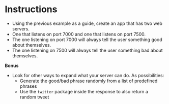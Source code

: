 # **Instructions**

* Using the previous example as a guide, create an app that has two web servers.
* One that listens on port 7000 and one that listens on port 7500.
* The one listening on port 7000 will always tell the user something good about themselves.
* The one listening on 7500 will always tell the user something bad about themselves.

**Bonus**

* Look for other ways to expand what your server can do. As possibilities:
  * Generate the good/bad phrase randomly from a list of predefined phrases
  * Use the `twitter` package inside the response to also return a random tweet

